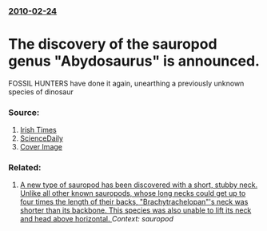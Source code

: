 ### [2010-02-24](/news/2010/02/24/index.md)

# The discovery of the sauropod genus "Abydosaurus" is announced. 

FOSSIL HUNTERS have done it again, unearthing a previously unknown species of dinosaur


### Source:

1. [Irish Times](http://www.irishtimes.com/newspaper/sciencetoday/2010/0225/1224265137694.html)
2. [ScienceDaily](http://www.sciencedaily.com/releases/2010/02/100223161829.htm)
2. [Cover Image](http://www.irishtimes.com/assets/images/favicons/irishtimes.png)

### Related:

1. [ A new type of sauropod has been discovered with a short, stubby neck. Unlike all other known sauropods, whose long necks could get up to four times the length of their backs, "Brachytrachelopan"'s neck was shorter than its backbone. This species was also unable to lift its neck and head above horizontal. ](/news/2005/06/7/a-new-type-of-sauropod-has-been-discovered-with-a-short-stubby-neck-unlike-all-other-known-sauropods-whose-long-necks-could-get-up-to-fo.md) _Context: sauropod_
